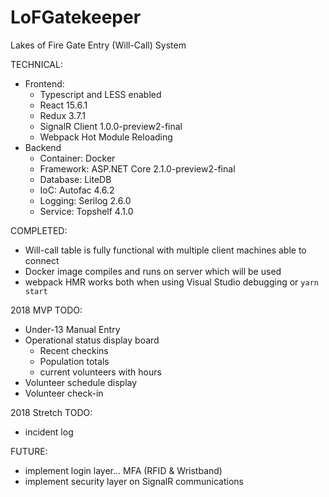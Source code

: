 # LoFGatekeeper
Lakes of Fire Gate Entry (Will-Call) System

TECHNICAL:
- Frontend:
	- Typescript and LESS enabled
	- React 15.6.1
	- Redux 3.7.1
	- SignalR Client 1.0.0-preview2-final
	- Webpack Hot Module Reloading
- Backend
	- Container: Docker
	- Framework: ASP.NET Core 2.1.0-preview2-final
	- Database:  LiteDB
	- IoC:       Autofac 4.6.2
	- Logging:   Serilog 2.6.0
	- Service:   Topshelf 4.1.0

COMPLETED:
- Will-call table is fully functional with multiple client machines able to connect
- Docker image compiles and runs on server which will be used
- webpack HMR works both when using Visual Studio debugging or `yarn start`

2018 MVP TODO:
- Under-13 Manual Entry
- Operational status display board
	- Recent checkins
	- Population totals
	- current volunteers with hours
- Volunteer schedule display
- Volunteer check-in

2018 Stretch TODO:
- incident log

FUTURE:
- implement login layer... MFA (RFID & Wristband)
- implement security layer on SignalR communications